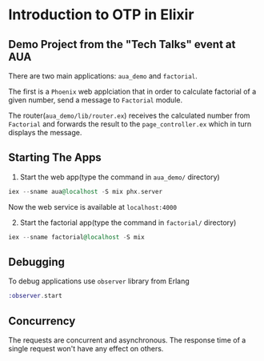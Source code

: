 # Introduction to OTP in Elixir

## Demo Project from the "Tech Talks" event at AUA

There are two main applications: ```aua_demo``` and ```factorial```.

The first is a ```Phoenix``` web applciation that in order to calculate factorial of a given number, send a message to ```Factorial``` module.

The router(```aua_demo/lib/router.ex```) receives the calculated number from ```Factorial``` and forwards the result to the ```page_controller.ex``` which in turn displays the message.

## Starting The Apps

1. Start the web app(type the command in ```aua_demo/``` directory)

```elixir
iex --sname aua@localhost -S mix phx.server 
```

Now the web service is available at ```localhost:4000```

2. Start the factorial app(type the command in ```factorial/``` directory)

```elixir
iex --sname factorial@localhost -S mix
```

## Debugging

To debug applications use ```observer``` library from Erlang

```elixir
:observer.start
```

## Concurrency 

The requests are concurrent and asynchronous. The response time of a single request won't have any effect on others.
